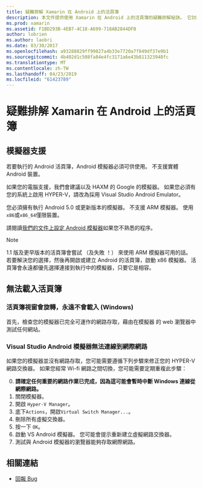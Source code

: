```yaml
---
title: 疑難排解 Xamarin 在 Android 上的活頁簿
description: 本文件提供使用 Xamarin 在 Android 上的活頁簿的疑難排解秘訣。 它討論模擬器支援，就不會載入的活頁簿和其他主題。
ms.prod: xamarin
ms.assetid: F1BD293B-4EB7-4C18-A699-718AB2844DFB
author: lobrien
ms.author: laobri
ms.date: 03/30/2017
ms.openlocfilehash: a93288829ff99027a4b33e7720a7f849df37e9b1
ms.sourcegitcommit: 4b402d1c508fa84e4fc3171a6e43b811323948fc
ms.translationtype: MT
ms.contentlocale: zh-TW
ms.lasthandoff: 04/23/2019
ms.locfileid: "61423789"
---
```

# <a name="troubleshooting-xamarin-workbooks-on-android"></a>疑難排解 Xamarin 在 Android 上的活頁簿

## <a name="emulator-support"></a>模擬器支援

若要執行的 Android 活頁簿，Android 模擬器必須可供使用。 不支援實體 Android 裝置。

如果您的電腦支援，我們會建議以及 HAXM 的 Google 的模擬器。
如果您必須有您的系統上啟用 HYPER-V，請改為採用 Visual Studio Android Emulator。

您必須擁有執行 Android 5.0 或更新版本的模擬器。 不支援 ARM 模擬器。 使用`x86`或`x86_64`僅限裝置。

請閱讀[我們的文件上設定 Android 模擬器][ android-emu]如果您不熟悉的程序。

> [!NOTE]
> 1.1 版及更早版本的活頁簿會嘗試 （及失敗 ！） 來使用 ARM 模擬器可用的話。 若要解決您的選擇，然後再開啟或建立 Android 的活頁簿，啟動 x86 模擬器。 活頁簿會永遠都優先選擇連接到執行中的模擬器，只要它是相容。

## <a name="workbooks-wont-load"></a>無法載入活頁簿

### <a name="workbook-window-spins-forever-never-loads-windows"></a>活頁簿視窗會旋轉，永遠不會載入 (Windows)

首先，檢查您的模擬器已完全可運作的網路存取，藉由在模擬器 的 web 瀏覽器中測試任何網站。

### <a name="visual-studio-android-emulator-cannot-connect-to-the-internet"></a>Visual Studio Android 模擬器無法連線到網際網路

如果您的模擬器並沒有網路存取，您可能需要遵循下列步驟來修正您的 HYPER-V 網路交換器。 如果您經常 Wi-fi 網路之間切換，您可能需要定期重複此步驟：

0. **請確定任何重要的網路作業已完成，因為這可能會暫時中斷 Windows 連線從網際網路。**
1. 關閉模擬器。
2. 開啟 `Hyper-V Manager`。
3. 底下`Actions`，開啟`Virtual Switch Manager...`。
4. 刪除所有虛擬交換器。
5. 按一下 `OK`。
6. 啟動 VS Android 模擬器。 您可能會提示重新建立虛擬網路交換器。
7. 測試與 Android 模擬器的瀏覽器能夠存取網際網路。

[android-emu]: https://developer.xamarin.com/guides/android/deployment,_testing,_and_metrics/debug-on-emulator/


## <a name="related-links"></a>相關連結

- [回報 Bug](~/tools/workbooks/install.md#reporting-bugs)
